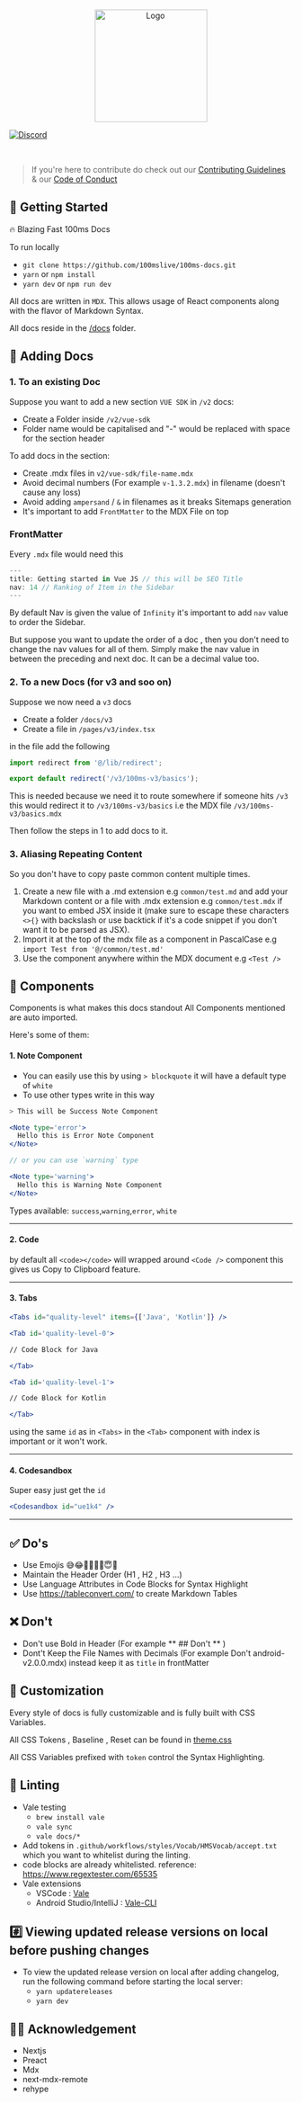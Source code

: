 <br />
<p align="center">
    <img src="public/logo.svg" alt="Logo" width="200" >
</p>
 
[![Discord](https://img.shields.io/discord/843749923060711464?label=Join%20on%20Discord)](https://100ms.live/discord)

<br />

> If you're here to contribute do check out our [Contributing Guidelines](CONTRIBUTING.md) & our [Code of Conduct](CODE_OF_CONDUCT.md)

## 🚀 Getting Started

🔥 Blazing Fast 100ms Docs

To run locally

-   `git clone https://github.com/100mslive/100ms-docs.git`
-   `yarn` or `npm install`
-   `yarn dev` or `npm run dev`

All docs are written in `MDX`. This allows usage of React components along with the flavor of Markdown Syntax.

All docs reside in the [/docs](https://github.com/100mslive/100ms-docs/tree/main/docs) folder.

## 📒 Adding Docs

### 1. To an existing Doc

Suppose you want to add a new section `VUE SDK` in `/v2` docs:

-   Create a Folder inside `/v2/vue-sdk`
-   Folder name would be capitalised and "-" would be replaced with space for the section header

To add docs in the section:

-   Create .mdx files in `v2/vue-sdk/file-name.mdx`
-   Avoid decimal numbers (For example `v-1.3.2.mdx`) in filename (doesn't cause any loss)
-   Avoid adding `ampersand` / `&` in filenames as it breaks Sitemaps generation
-   It's important to add `FrontMatter` to the MDX File on top

### FrontMatter

Every `.mdx` file would need this

```js
---
title: Getting started in Vue JS // this will be SEO Title
nav: 14 // Ranking of Item in the Sidebar
---
```

By default Nav is given the value of `Infinity` it's important to add `nav` value to order the Sidebar.

But suppose you want to update the order of a doc , then you don't need to change the nav values for all of them. Simply make the nav value in between the preceding and next doc. It can be a decimal value too.

### 2. To a new Docs (for v3 and soo on)

Suppose we now need a `v3` docs

-   Create a folder `/docs/v3`
-   Create a file in `/pages/v3/index.tsx`

in the file add the following

```jsx
import redirect from '@/lib/redirect';

export default redirect('/v3/100ms-v3/basics');
```

This is needed because we need it to route somewhere if someone hits `/v3` this would redirect it to `/v3/100ms-v3/basics` i.e the MDX file `/v3/100ms-v3/basics.mdx`

Then follow the steps in 1 to add docs to it.

### 3. Aliasing Repeating Content

So you don't have to copy paste common content multiple times.

1. Create a new file with a .md extension e.g `common/test.md` and add your Markdown content or a file with .mdx extension e.g `common/test.mdx` if you want to embed JSX inside it (make sure to escape these characters `<>{}` with backslash or use backtick if it's a code snippet if you don't want it to be parsed as JSX).
2. Import it at the top of the mdx file as a component in PascalCase e.g `import Test from '@/common/test.md'`
3. Use the component anywhere within the MDX document e.g `<Test />`

## 🥵 Components

Components is what makes this docs standout
All Components mentioned are auto imported.

Here's some of them:

#### 1. Note Component

-   You can easily use this by using `> blockquote` it will have a default type of `white`
-   To use other types write in this way

```jsx
> This will be Success Note Component

<Note type='error'>
  Hello this is Error Note Component
</Note>

// or you can use `warning` type

<Note type='warning'>
  Hello this is Warning Note Component
</Note>
```

Types available: `success`,`warning`,`error`, `white`

---

#### 2. Code

by default all `<code></code>` will wrapped around `<Code />` component this gives us Copy to Clipboard feature.

---

#### 3. Tabs

```jsx
<Tabs id="quality-level" items={['Java', 'Kotlin']} />

<Tab id='quality-level-0'>

// Code Block for Java

</Tab>

<Tab id='quality-level-1'>

// Code Block for Kotlin

</Tab>
```

using the same `id` as in `<Tabs>` in the `<Tab>` component with index is important or it won't work.

---

#### 4. Codesandbox

Super easy just get the `id`

```jsx
<Codesandbox id="ue1k4" />
```

---

## ✅ Do's

-   Use Emojis 😅😂🚀✅🙂🎉😇🌟
-   Maintain the Header Order (H1 , H2 , H3 ...)
-   Use Language Attributes in Code Blocks for Syntax Highlight
-   Use https://tableconvert.com/ to create Markdown Tables

## ❌ Don't

-   Don't use Bold in Header (For example ** ## Don't ** )
-   Dont't Keep the File Names with Decimals (For example Don't android-v2.0.0.mdx) instead keep it as `title` in frontMatter

## 🎨 Customization

Every style of docs is fully customizable and is fully built with CSS Variables.

All CSS Tokens , Baseline , Reset can be found in [theme.css](https://github.com/100mslive/100ms-docs/blob/main/styles/theme.css)

All CSS Variables prefixed with `token` control the Syntax Highlighting.

## 📇 Linting

-   Vale testing
    -   `brew install vale`
    -   `vale sync`
    -   `vale docs/*`
-   Add tokens in `.github/workflows/styles/Vocab/HMSVocab/accept.txt` which you want to whitelist during the linting.
-   code blocks are already whitelisted. reference: https://www.regextester.com/65535
-   Vale extensions
    -   VSCode : [Vale](https://marketplace.visualstudio.com/items?itemName=errata-ai.vale-server)
    -   Android Studio/IntelliJ : [Vale-CLI](https://plugins.jetbrains.com/plugin/19613-vale-cli)

## #️⃣ Viewing updated release versions on local before pushing changes

-   To view the updated release version on local after adding changelog, run the following command before starting the local server:
    -   `yarn updatereleases`
    -   `yarn dev`

## 🙏🏽 Acknowledgement

-   Nextjs
-   Preact
-   Mdx
-   next-mdx-remote
-   rehype
